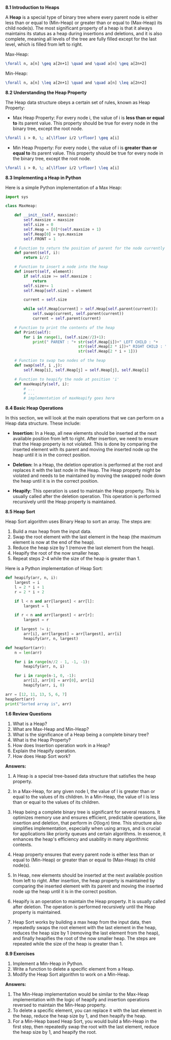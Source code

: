 
**8.1 Introduction to Heaps**

A **Heap** is a special type of binary tree where every parent node is either less than or equal to (Min-Heap) or greater than or equal to (Max-Heap) its child node(s). The most significant property of a heap is that it always maintains its status as a heap during insertions and deletions, and it is also complete, meaning all levels of the tree are fully filled except for the last level, which is filled from left to right.

Max-Heap: 

```latex
\forall n, a[n] \geq a[2n+1] \quad and \quad a[n] \geq a[2n+2]
```

Min-Heap:

```latex
\forall n, a[n] \leq a[2n+1] \quad and \quad a[n] \leq a[2n+2]
```

**8.2 Understanding the Heap Property**

The Heap data structure obeys a certain set of rules, known as Heap Property:

- Max Heap Property: For every node i, the value of i is **less than or equal to** its parent value. This property should be true for every node in the binary tree, except the root node.

```latex
\forall i > 0, \; a[\lfloor i/2 \rfloor] \geq a[i]
```

- Min Heap Property: For every node i, the value of i is **greater than or equal to** its parent value. This property should be true for every node in the binary tree, except the root node.

```latex
\forall i > 0, \; a[\lfloor i/2 \rfloor] \leq a[i]
```

**8.3 Implementing a Heap in Python**

Here is a simple Python implementation of a Max Heap:

```python
import sys

class MaxHeap:

    def __init__(self, maxsize):
        self.maxsize = maxsize
        self.size = 0
        self.Heap = [0]*(self.maxsize + 1)
        self.Heap[0] = sys.maxsize
        self.FRONT = 1

    # Function to return the position of parent for the node currently at position 'i'
    def parent(self, i):
        return i//2

    # Function to insert a node into the heap
    def insert(self, element):
        if self.size >= self.maxsize :
            return
        self.size+= 1
        self.Heap[self.size] = element

        current = self.size

        while self.Heap[current] > self.Heap[self.parent(current)]:
            self.swap(current, self.parent(current))
            current = self.parent(current)

    # Function to print the contents of the heap
    def Print(self):
        for i in range(1, (self.size//2)+1):
            print(" PARENT : "+ str(self.Heap[i])+" LEFT CHILD : "+
                                str(self.Heap[2 * i])+" RIGHT CHILD : "+
                                str(self.Heap[2 * i + 1]))

    # Function to swap two nodes of the heap
    def swap(self, i ,j):
        self.Heap[i], self.Heap[j] = self.Heap[j], self.Heap[i]

    # Function to heapify the node at position 'i'
    def maxHeapify(self, i):
        # ...
        # ...
        # implementation of maxHeapify goes here
```

**8.4 Basic Heap Operations**

In this section, we will look at the main operations that we can perform on a Heap data structure. These include:

- **Insertion:** In a Heap, all new elements should be inserted at the next available position from left to right. After insertion, we need to ensure that the Heap property is not violated. This is done by comparing the inserted element with its parent and moving the inserted node up the heap until it is in the correct position.

- **Deletion:** In a Heap, the deletion operation is performed at the root and replaces it with the last node in the Heap. The Heap property might be violated and needs to be maintained by moving the swapped node down the heap until it is in the correct position.

- **Heapify:** This operation is used to maintain the Heap property. This is usually called after the deletion operation. This operation is performed recursively until the Heap property is maintained.

**8.5 Heap Sort**

Heap Sort algorithm uses Binary Heap to sort an array. The steps are:

1. Build a max heap from the input data.
2. Swap the root element with the last element in the heap (the maximum element is now at the end of the heap).
3. Reduce the heap size by 1 (remove the last element from the heap).
4. Heapify the root of the now smaller heap.
5. Repeat steps 2-4 while the size of the heap is greater than 1.

Here is a Python implementation of Heap Sort:

```python
def heapify(arr, n, i):
    largest = i 
    l = 2 * i + 1
    r = 2 * i + 2 

    if l < n and arr[largest] < arr[l]:
        largest = l

    if r < n and arr[largest] < arr[r]:
        largest = r

    if largest != i:
        arr[i], arr[largest] = arr[largest], arr[i] 
        heapify(arr, n, largest)

def heapSort(arr):
    n = len(arr)

    for i in range(n//2 - 1, -1, -1):
        heapify(arr, n, i)

    for i in range(n-1, 0, -1):
        arr[i], arr[0] = arr[0], arr[i]
        heapify(arr, i, 0)

arr = [12, 11, 13, 5, 6, 7]
heapSort(arr)
print("Sorted array is", arr)
```


**1.6 Review Questions**

1. What is a Heap? 
2. What are Max-Heap and Min-Heap? 
3. What is the significance of a Heap being a complete binary tree? 
4. What is the Heap Property?
5. How does Insertion operation work in a Heap?
6. Explain the Heapify operation.
7. How does Heap Sort work?

**Answers:**

1. A Heap is a special tree-based data structure that satisfies the heap property.
2. In a Max-Heap, for any given node I, the value of I is greater than or equal to the values of its children. In a Min-Heap, the value of I is less than or equal to the values of its children.
3. Heap being a complete binary tree is significant for several reasons. It optimizes memory use and ensures efficient, predictable operations, like insertion and deletion, that perform in $O(\log n)$ time. This structure also simplifies implementation, especially when using arrays, and is crucial for applications like priority queues and certain algorithms. In essence, it enhances the heap's efficiency and usability in many algorithmic contexts.

4. Heap property ensures that every parent node is either less than or equal to (Min-Heap) or greater than or equal to (Max-Heap) its child node(s).
5. In Heap, new elements should be inserted at the next available position from left to right. After insertion, the heap property is maintained by comparing the inserted element with its parent and moving the inserted node up the heap until it is in the correct position.
6. Heapify is an operation to maintain the Heap property. It is usually called after deletion. The operation is performed recursively until the Heap property is maintained.
7. Heap Sort works by building a max heap from the input data, then repeatedly swaps the root element with the last element in the heap, reduces the heap size by 1 (removing the last element from the heap), and finally heapifies the root of the now smaller heap. The steps are repeated while the size of the heap is greater than 1.




**8.9 Exercises**

1. Implement a Min-Heap in Python.
2. Write a function to delete a specific element from a Heap.
3. Modify the Heap Sort algorithm to work on a Min-Heap.

**Answers:**

1. The Min-Heap implementation would be similar to the Max-Heap implementation with the logic of heapify and insertion operations reversed to maintain the Min-Heap property.
2. To delete a specific element, you can replace it with the last element in the heap, reduce the heap size by 1, and then heapify the heap.
3. For a Min-Heap based Heap Sort, you would build a Min-Heap in the first step, then repeatedly swap the root with the last element, reduce the heap size by 1, and heapify the root.

